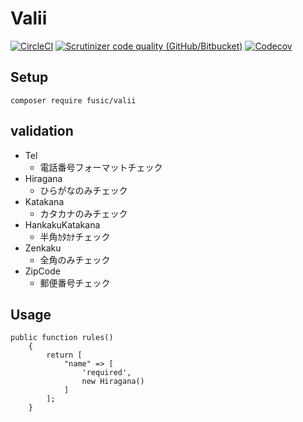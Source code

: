 # Valii

[![CircleCI](https://img.shields.io/circleci/build/github/fusic/valii.svg?style=flat-square)](https://circleci.com/gh/fusic/valii)
[![Scrutinizer code quality (GitHub/Bitbucket)](https://img.shields.io/scrutinizer/quality/g/fusic/valii.svg?style=flat-square)](https://scrutinizer-ci.com/g/fusic/valii/)
[![Codecov](https://img.shields.io/codecov/c/github/fusic/valii.svg?style=flat-square)](https://codecov.io/gh/fusic/valii/)

## Setup

```
composer require fusic/valii
```

## validation

- Tel
  - 電話番号フォーマットチェック
- Hiragana
  - ひらがなのみチェック
- Katakana
  - カタカナのみチェック
- HankakuKatakana
  - 半角ｶﾀｶﾅチェック
- Zenkaku
  - 全角のみチェック
- ZipCode
  - 郵便番号チェック

## Usage

```
public function rules()
    {
        return [
            "name" => [
                'required',
                new Hiragana()
            ]
        ];
    }
```
